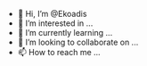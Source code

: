 - 👋 Hi, I’m @Ekoadis
- 👀 I’m interested in ...
- 🌱 I’m currently learning ...
- 💞️ I’m looking to collaborate on ...
- 📫 How to reach me ...

<!---
Ekoadis/Ekoadis is a ✨ special ✨ repository because its `README.md` (this file) appears on your GitHub profile.
You can click the Preview link to take a look at your changes.
--->
